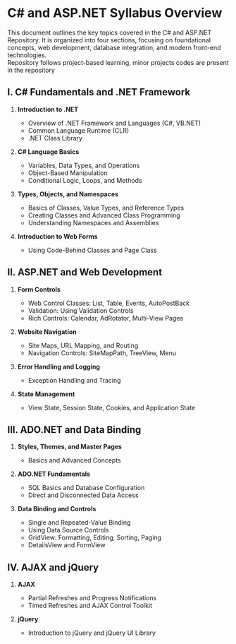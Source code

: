 # C# and ASP.NET Syllabus Overview

This document outlines the key topics covered in the C# and ASP.NET Repository. It is organized into four sections, focusing on foundational concepts, web development, database integration, and modern front-end technologies.  
Repository follows project-based learning, minor projects codes are present in the repository

## **I. C# Fundamentals and .NET Framework**  
1. **Introduction to .NET**  
   - Overview of .NET Framework and Languages (C#, VB.NET)  
   - Common Language Runtime (CLR)  
   - .NET Class Library  

2. **C# Language Basics**  
   - Variables, Data Types, and Operations  
   - Object-Based Manipulation  
   - Conditional Logic, Loops, and Methods  

3. **Types, Objects, and Namespaces**  
   - Basics of Classes, Value Types, and Reference Types  
   - Creating Classes and Advanced Class Programming  
   - Understanding Namespaces and Assemblies  

4. **Introduction to Web Forms**  
   - Using Code-Behind Classes and Page Class  


## **II. ASP.NET and Web Development**  
1. **Form Controls**  
   - Web Control Classes: List, Table, Events, AutoPostBack  
   - Validation: Using Validation Controls  
   - Rich Controls: Calendar, AdRotator, Multi-View Pages  

2. **Website Navigation**  
   - Site Maps, URL Mapping, and Routing  
   - Navigation Controls: SiteMapPath, TreeView, Menu  

3. **Error Handling and Logging**  
   - Exception Handling and Tracing  

4. **State Management**  
   - View State, Session State, Cookies, and Application State  


## **III. ADO.NET and Data Binding**  
1. **Styles, Themes, and Master Pages**  
   - Basics and Advanced Concepts  

2. **ADO.NET Fundamentals**  
   - SQL Basics and Database Configuration  
   - Direct and Disconnected Data Access  

3. **Data Binding and Controls**  
   - Single and Repeated-Value Binding  
   - Using Data Source Controls  
   - GridView: Formatting, Editing, Sorting, Paging  
   - DetailsView and FormView  


## **IV. AJAX and jQuery**  
1. **AJAX**  
   - Partial Refreshes and Progress Notifications  
   - Timed Refreshes and AJAX Control Toolkit  

2. **jQuery**  
   - Introduction to jQuery and jQuery UI Library  
